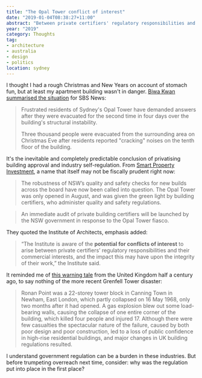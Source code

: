 ```yaml
---
title: "The Opal Tower conflict of interest"
date: "2019-01-04T08:38:27+11:00"
abstract: "Between private certifiers' regulatory responsibilities and their commercial interests."
year: "2019"
category: Thoughts
tag:
- architecture
- australia
- design
- politics
location: sydney
---
```

I thought I had a rough Christmas and New Years on account of stomach fun, but at least my apartment building wasn't in danger. [Biwa Kwan summarised the situation] for SBS News:

> Frustrated residents of Sydney's Opal Tower have demanded answers after they were evacuated for the second time in four days over the building's structural instability.
> 
> Three thousand people were evacuated from the surrounding area on Christmas Eve after residents reported "cracking" noises on the tenth floor of the building. 

It's the inevitable and completely predictable conclusion of privatising building approval and industry self-regulation. From [Smart Property Investment], a name that itself may not be fiscally prudent right now:

> The robustness of NSW’s quality and safety checks for new builds across the board have now been called into question. The Opal Tower was only opened in August, and was given the green light by building certifiers, who administer quality and safety regulations.

> An immediate audit of private building certifiers will be launched by the NSW government in response to the Opal Tower fiasco.

They quoted the Institute of Architects, emphasis added:

> “The Institute is aware of the **potential for conflicts of interest** to arise between private certifiers’ regulatory responsibilities and their commercial interests, and the impact this may have upon the integrity of their work,” the Institute said.

It reminded me of [this warning tale] from the United Kingdom half a century ago, to say nothing of the more recent Grenfell Tower disaster:

> Ronan Point was a 22-storey tower block in Canning Town in Newham, East London, which partly collapsed on 16 May 1968, only two months after it had opened. A gas explosion blew out some load-bearing walls, causing the collapse of one entire corner of the building, which killed four people and injured 17. Although there were few casualties the spectacular nature of the failure, caused by both poor design and poor construction, led to a loss of public confidence in high-rise residential buildings, and major changes in UK building regulations resulted.

I understand government regulation can be a burden in these industries. But before trumpeting overreach next time, consider: why was the regulation put into place in the first place?

[Biwa Kwan summarised the situation]: https://www.sbs.com.au/news/cracked-opal-tower-angry-residents-demand-answers-as-builder-denies-rush-job:e 
[Smart Property Investment]: https://www.smartpropertyinvestment.com.au/development/19041-safety-blitz-set-for-nsw-new-builds-in-2019
[this warning tale]: https://en.wikipedia.org/wiki/Ronan_Point "Ronan Point"

